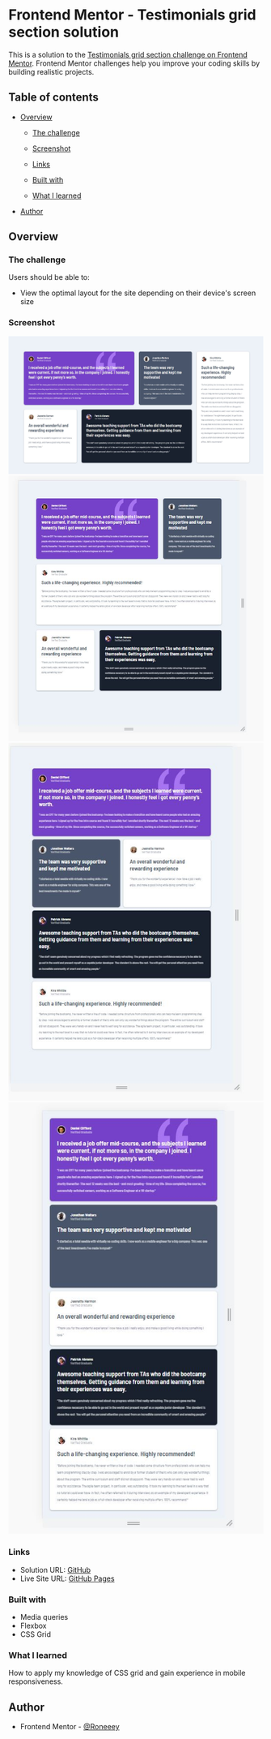 # Frontend Mentor - Testimonials grid section solution

This is a solution to the [Testimonials grid section challenge on Frontend Mentor](https://www.frontendmentor.io/challenges/testimonials-grid-section-Nnw6J7Un7). Frontend Mentor challenges help you improve your coding skills by building realistic projects.

## Table of contents

- [Overview](#overview)

  - [The challenge](#the-challenge)
  - [Screenshot](#screenshot)
  - [Links](#links)

  - [Built with](#built-with)
  - [What I learned](#what-i-learned)

* [Author](#author)

## Overview

### The challenge

Users should be able to:

- View the optimal layout for the site depending on their device's screen size

### Screenshot

![](./Desktop1440.JPG)
![](./Desktop1250.JPG)
![](./Mobile1025.JPG)
![](./Mobile768.JPG)

### Links

- Solution URL: [GitHub](https://github.com/Roneeey/TestimonialsGrid)
- Live Site URL: [GitHub Pages](https://roneeey.github.io/TestimonialsGrid/)

### Built with

- Media queries
- Flexbox
- CSS Grid

### What I learned

How to apply my knowledge of CSS grid and gain experience in mobile responsiveness.

## Author

- Frontend Mentor - [@Roneeey](https://www.frontendmentor.io/profile/Roneeey)
